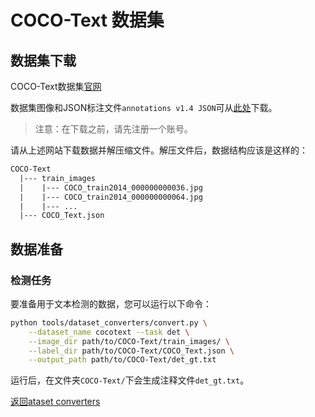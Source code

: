 # COCO-Text 数据集

## 数据集下载

COCO-Text数据集[官网](https://rrc.cvc.uab.es/?ch=5)

数据集图像和JSON标注文件`annotations v1.4 JSON`可从[此处](https://rrc.cvc.uab.es/?ch=5&com=downloads)下载。

>注意：在下载之前，请先注册一个账号。

请从上述网站下载数据并解压缩文件。解压文件后，数据结构应该是这样的：

```txt
COCO-Text
  |--- train_images
  |    |--- COCO_train2014_000000000036.jpg
  |    |--- COCO_train2014_000000000064.jpg
  |    |--- ...
  |--- COCO_Text.json
```

## 数据准备

### 检测任务

要准备用于文本检测的数据，您可以运行以下命令：

```bash
python tools/dataset_converters/convert.py \
    --dataset_name cocotext --task det \
    --image_dir path/to/COCO-Text/train_images/ \
    --label_dir path/to/COCO-Text/COCO_Text.json \
    --output_path path/to/COCO-Text/det_gt.txt
```

运行后，在文件夹`COCO-Text/`下会生成注释文件`det_gt.txt`。

[返回ataset converters](converters.md)
